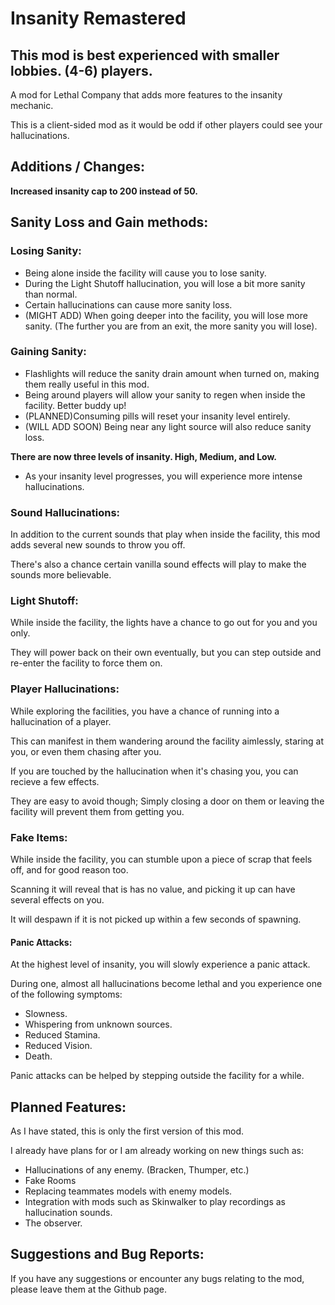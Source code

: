 # Insanity Remastered

## This mod is best experienced with smaller lobbies. (4-6) players.
A mod for Lethal Company that adds more features to the insanity mechanic.

This is a client-sided mod as it would be odd if other players could see your hallucinations.

## Additions / Changes:

**Increased insanity cap to 200 instead of 50.**

## Sanity Loss and Gain methods:

### Losing Sanity:
   - Being alone inside the facility will cause you to lose sanity.
   - During the Light Shutoff hallucination, you will lose a bit more sanity than normal.
   - Certain hallucinations can cause more sanity loss.
   - (MIGHT ADD) When going deeper into the facility, you will lose more sanity. (The further you are from an exit, the more sanity you will lose).

### Gaining Sanity:
   - Flashlights will reduce the sanity drain amount when turned on, making them really useful in this mod.
   - Being around players will allow your sanity to regen when inside the facility. Better buddy up!
   - (PLANNED)Consuming pills will reset your insanity level entirely.
   - (WILL ADD SOON) Being near any light source will also reduce sanity loss.
     
**There are now three levels of insanity. High, Medium, and Low.**
   - As your insanity level progresses, you will experience more intense hallucinations.
### Sound Hallucinations:
In addition to the current sounds that play when inside the facility, this mod adds several new sounds to throw you off.

There's also a chance certain vanilla sound effects will play to make the sounds more believable.

### Light Shutoff:

While inside the facility, the lights have a chance to go out for you and you only.

They will power back on their own eventually, but you can step outside and re-enter the facility to force them on.
### Player Hallucinations:

While exploring the facilities, you have a chance of running into a hallucination of a player.

This can manifest in them wandering around the facility aimlessly, staring at you, or even them chasing after you.

If you are touched by the hallucination when it's chasing you, you can recieve a few effects.

They are easy to avoid though; Simply closing a door on them or leaving the facility will prevent them from getting you. 

### Fake Items:

While inside the facility, you can stumble upon a piece of scrap that feels off, and for good reason too. 

Scanning it will reveal that is has no value, and picking it up can have several effects on you.

It will despawn if it is not picked up within a few seconds of spawning.

#### Panic Attacks:

At the highest level of insanity, you will slowly experience a panic attack.

During one, almost all hallucinations become lethal and you experience one of the following symptoms:
- Slowness.
- Whispering from unknown sources.
- Reduced Stamina.
- Reduced Vision.
- Death.

Panic attacks can be helped by stepping outside the facility for a while.

## Planned Features:

As I have stated, this is only the first version of this mod.

I already have plans for or I am already working on new things such as:

- Hallucinations of any enemy. (Bracken, Thumper, etc.)
- Fake Rooms
- Replacing teammates models with enemy models.
- Integration with mods such as Skinwalker to play recordings as hallucination sounds.
- The observer.
## Suggestions and Bug Reports:
If you have any suggestions or encounter any bugs relating to the mod, please leave them at the Github page.

